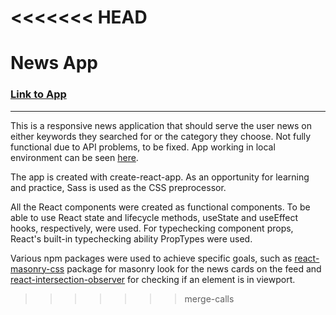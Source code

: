 <<<<<<< HEAD
=======
# News App

### [Link to App](https://onurbuldukoglu.github.io/News-App/)
---
This is a responsive news application that should serve the user news on either keywords they searched for or the category they choose. Not fully functional due to API problems, to be fixed. App working in local environment can be seen [here](https://streamable.com/eziw4a).

The app is created with create-react-app. As an opportunity for learning and practice, Sass is used as the CSS preprocessor.

All the React components were created as functional components. To be able to use React state and lifecycle methods, useState and useEffect hooks, respectively, were used. For typechecking component props, React's built-in typechecking ability PropTypes were used. 

Various npm packages were used to achieve specific goals, such as [react-masonry-css](https://www.npmjs.com/package/react-masonry-css) package for masonry look for the news cards on the feed and [react-intersection-observer](https://www.npmjs.com/package/react-intersection-observer) for checking if an element is in viewport.
>>>>>>> merge-calls
